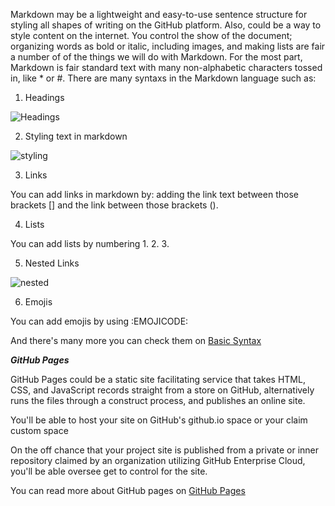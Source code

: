 Markdown may be a lightweight and easy-to-use sentence structure for styling all shapes of writing on the GitHub platform. Also, could be a way to style content on the internet. You control the show of the document; organizing words as bold or italic, including images, and making lists are fair a number of of the things we will do with Markdown. For the most part, Markdown is fair standard text with many non-alphabetic characters tossed in, like * or #.
There are many syntaxs in the Markdown language such as:

1. Headings

![Headings](https://sketchboard.io/img/note-heading-markdown.png)

2. Styling text in markdown 

![styling](https://impactdatasource.com/wp-content/uploads/2019/09/Markdown-Styling-Text.png)

3. Links

You can add links in markdown by: adding the link text between those brackets [] and the link between those brackets ().

4. Lists

You can add lists by numbering 1. 2. 3. 

5. Nested Links 

![nested](https://docs.github.com/assets/images/help/writing/nested-list-alignment.png)

6. Emojis 

You can add emojis by using :EMOJICODE:

And there's many more you can check them on [Basic Syntax](https://docs.github.com/en/github/writing-on-github/getting-started-with-writing-and-formatting-on-github/basic-writing-and-formatting-syntax)

***GitHub Pages***

GitHub Pages could be a static site facilitating service that takes HTML, CSS, and JavaScript records straight from a store on GitHub, alternatively runs the files through a construct process, and publishes an online site.

You'll be able to host your site on GitHub's github.io space or your claim custom space

On the off chance that your project site is published from a private or inner repository claimed by an organization utilizing GitHub Enterprise Cloud, you'll be able oversee get to control for the site. 

You can read more about GitHub pages on [GitHub Pages](https://docs.github.com/en/pages/getting-started-with-github-pages/about-github-pages)
